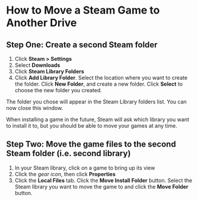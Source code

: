 # How to Move a Steam Game to Another Drive

## Step One: Create a second Steam folder
1. Click **Steam > Settings**
1. Select **Downloads**
1. Click **Steam Library Folders**
1. Click **Add Library Folder**. Select the location where you want to create the folder. Click **New Folder**, and create a new folder. Click **Select** to choose the new folder you created.

The folder you chose will appear in the Steam Library folders list. You can now close this window.

When installing a game in the future, Steam will ask which library you want to install it to, but you should be able to move your games at any time.

## Step Two: Move the game files to the second Steam folder (i.e. second library)
1. In your Steam library, click on a game to bring up its view
1. Click the _gear icon_, then click **Properties**
1. Click the **Local Files** tab. Click the **Move Install Folder** button. Select the Steam library you want to move the game to and click the **Move Folder** button.
